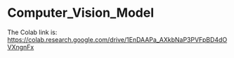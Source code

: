 # Computer_Vision_Model
The Colab link is: https://colab.research.google.com/drive/1EnDAAPa_AXkbNaP3PVFpBD4dOVXngnFx
